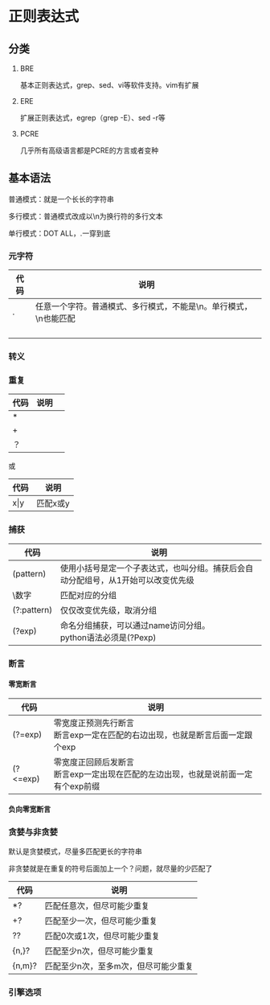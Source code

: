 # 正则表达式

## 分类

1. BRE

   基本正则表达式，grep、sed、vi等软件支持。vim有扩展

2. ERE

   扩展正则表达式，egrep（grep -E）、sed -r等

3. PCRE

   几乎所有高级语言都是PCRE的方言或者变种

## 基本语法

普通模式：就是一个长长的字符串

多行模式：普通模式改成以\n为换行符的多行文本

单行模式：DOT ALL，.一穿到底

### 元字符

| 代码 | 说明                                                         |
| ---- | ------------------------------------------------------------ |
| .    | 任意一个字符。普通模式、多行模式，不能是\n。单行模式，\n也能匹配 |
|      |                                                              |
|      |                                                              |
|      |                                                              |
|      |                                                              |

### 转义

### 重复

| 代码 | 说明 |      |
| ---- | ---- | ---- |
| *    |      |      |
| +    |      |      |
| ？   |      |      |

或

| 代码 | 说明     |
| ---- | -------- |
| x\|y | 匹配x或y |

### 捕获

| 代码         | 说明                                                         |
| ------------ | ------------------------------------------------------------ |
| (pattern)    | 使用小括号是定一个子表达式，也叫分组。捕获后会自动分配组号，从1开始可以改变优先级 |
| \数字        | 匹配对应的分组                                               |
| (?:pattern)  | 仅仅改变优先级，取消分组                                     |
| (?<name>exp) | 命名分组捕获，可以通过name访问分组。<br />python语法必须是(?P<name>exp) |

### 断言

#### 零宽断言

| 代码     | 说明                                                         |
| -------- | ------------------------------------------------------------ |
| (?=exp)  | 零宽度正预测先行断言<br />断言exp一定在匹配的右边出现，也就是断言后面一定跟个exp |
| (?<=exp) | 零宽度正回顾后发断言<br />断言exp一定出现在匹配的左边出现，也就是说前面一定有个exp前缀 |

#### 负向零宽断言



### 贪婪与非贪婪

默认是贪婪模式，尽量多匹配更长的字符串

非贪婪就是在重复的符号后面加上一个？问题，就尽量的少匹配了

| 代码   | 说明                                 |
| ------ | ------------------------------------ |
| *?     | 匹配任意次，但尽可能少重复           |
| +?     | 匹配至少一次，但尽可能少重复         |
| ??     | 匹配0次或1次，但尽可能少重复         |
| {n,}?  | 匹配至少n次，但尽可能少重复          |
| {n,m}? | 匹配至少n次，至多m次，但尽可能少重复 |

### 引擎选项
